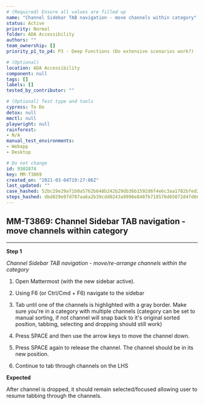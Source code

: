 ```yaml
---
# (Required) Ensure all values are filled up
name: "Channel Sidebar TAB navigation - move channels within category"
status: Active
priority: Normal
folder: ADA Accessibility
authors: ""
team_ownership: []
priority_p1_to_p4: P3 - Deep Functions (Do extensive scenarios work?)

# (Optional)
location: ADA Accessibility
component: null
tags: []
labels: []
tested_by_contributor: ""

# (Optional) Test type and tools
cypress: To Do
detox: null
mmctl: null
playwright: null
rainforest:
- N/A
manual_test_environments:
- Webapp
- Desktop

# Do not change
id: 9302874
key: MM-T3869
created_on: "2021-03-04T19:27:06Z"
last_updated: ""
case_hashed: 52bc19e29af1b0a5762b648b242b29db36b1592d6f4e6c3aa1702bfed25e60df5f65788a4b9dade0aa59ec79e88f4b22
steps_hashed: dbd829e97d707aa6a2b39cdd0243a9998e8487b718570d65072d4fd6685ddcad5b9c994a288ed32bb52806eb47f80b06
---
```


<!-- (Auto-generated) Based on frontmatter's "key" and "name" -->

## MM-T3869: Channel Sidebar TAB navigation - move channels within category

---

**Step 1**

_Channel Sidebar TAB navigation - move/re-arrange channels within the category_

1. Open Mattermost (with the new sidebar active).

2. Using F6 (or Ctrl/Cmd + F6) navigate to the sidebar

3. Tab until one of the channels is highlighted with a gray border. Make sure you're in a category with multiple channels (category can be set to manual sorting, if not channel will snap back to it's original sorted position, tabbing, selecting and dropping should still work)

4. Press SPACE and then use the arrow keys to move the channel down.

5. Press SPACE again to release the channel. The channel should be in its new position.

6. Continue to tab through channels on the LHS

**Expected**

After channel is dropped, it should remain selected/focused allowing user to resume tabbing through the channels.
